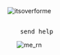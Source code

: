 <div align="center">

<img src="https://readme-typing-svg.demolab.com?font=Fira+Code&pause=1000&color=F7F7F7&center=true&random=true&width=500&lines=%5B+It's+over+for+me+%F0%9F%A5%80+%5D" alt="itsoverforme" width="auto">
<br><br>
<pre>
    send help
</pre>
<img src="https://imgur.com/bzWgIvM.gif" alt="me_rn">
    

</div>

<!---
J4Q4/J4Q4 is a ✨ special ✨ repository because its `README.md` (this file) appears on your GitHub profile.
You can click the Preview link to take a look at your changes.
--->
